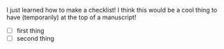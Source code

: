 I just learned how to make a checklist! I think this would be a cool thing to have (temporarily) at the top of a manuscript!

-[ ] first thing
-[ ] second thing